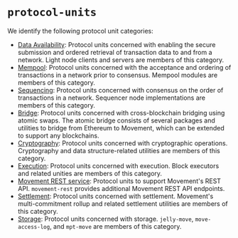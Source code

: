 # `protocol-units`
We identify the following protocol unit categories:
- [Data Availability](./da/m1/README.md): Protocol units concerned with enabling the secure submission and ordered retrieval of transaction data to and from a network. Light node clients and servers are members of this category.
- [Mempool](./mempool/README.md): Protocol units concerned with the acceptance and ordering of transactions in a network prior to consensus. Mempool modules are members of this category.
- [Sequencing](./sequencing/README.md): Protocol units concerned with consensus on the order of transactions in a network. Sequencer node implementations are members of this category.
- [Bridge](./bridge): Protocol units concerned with cross-blockchain bridging using atomic swaps. The atomic bridge consists of several packages and utilities to bridge from Ethereum to Movement, which can be extended to support any blockchains.
- [Cryptography](./cryptography): Protocol units concerned with cryptographic operations. Cryptography and data structure-related utilities are members of this category.
- [Execution](./execution): Protocol units concerned with execution. Block executors and related unities are members of this category.
- [Movement REST service](./movement-rest): Protocol units to support Movement's REST API. `movement-rest` provides additional Movement REST API endpoints. 
- [Settlement](./settlement): Protocol units concerned with settlement. Movement's multi-commitment rollup and related settlement utilities are members of this category. 
- [Storage](./storage): Protocol units concerned with storage. `jelly-move`, `move-access-log`, and `mpt-move` are members of this category.
